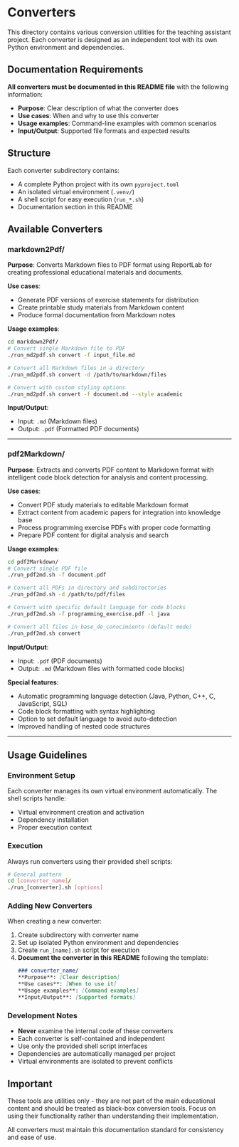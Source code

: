 # Converters

This directory contains various conversion utilities for the teaching assistant project. Each converter is designed as an independent tool with its own Python environment and dependencies.

## Documentation Requirements

**All converters must be documented in this README file** with the following information:
- **Purpose**: Clear description of what the converter does
- **Use cases**: When and why to use this converter
- **Usage examples**: Command-line examples with common scenarios
- **Input/Output**: Supported file formats and expected results

## Structure

Each converter subdirectory contains:
- A complete Python project with its own `pyproject.toml`
- An isolated virtual environment (`.venv/`)
- A shell script for easy execution (`run_*.sh`)
- Documentation section in this README

## Available Converters

### markdown2Pdf/
**Purpose**: Converts Markdown files to PDF format using ReportLab for creating professional educational materials and documents.

**Use cases**:
- Generate PDF versions of exercise statements for distribution
- Create printable study materials from Markdown content
- Produce formal documentation from Markdown notes

**Usage examples**:
```bash
cd markdown2Pdf/
# Convert single Markdown file to PDF
./run_md2pdf.sh convert -f input_file.md

# Convert all Markdown files in a directory
./run_md2pdf.sh convert -d /path/to/markdown/files

# Convert with custom styling options
./run_md2pdf.sh convert -f document.md --style academic
```

**Input/Output**: 
- Input: `.md` (Markdown files)
- Output: `.pdf` (Formatted PDF documents)

---

### pdf2Markdown/
**Purpose**: Extracts and converts PDF content to Markdown format with intelligent code block detection for analysis and content processing.

**Use cases**:
- Convert PDF study materials to editable Markdown format
- Extract content from academic papers for integration into knowledge base
- Process programming exercise PDFs with proper code formatting
- Prepare PDF content for digital analysis and search

**Usage examples**:
```bash
cd pdf2Markdown/
# Convert single PDF file
./run_pdf2md.sh -f document.pdf

# Convert all PDFs in directory and subdirectories
./run_pdf2md.sh -d /path/to/pdf/files

# Convert with specific default language for code blocks
./run_pdf2md.sh -f programming_exercise.pdf -l java

# Convert all files in base_de_conocimiento (default mode)
./run_pdf2md.sh convert
```

**Input/Output**:
- Input: `.pdf` (PDF documents)
- Output: `.md` (Markdown files with formatted code blocks)

**Special features**:
- Automatic programming language detection (Java, Python, C++, C, JavaScript, SQL)
- Code block formatting with syntax highlighting
- Option to set default language to avoid auto-detection
- Improved handling of nested code structures

---

## Usage Guidelines

### Environment Setup
Each converter manages its own virtual environment automatically. The shell scripts handle:
- Virtual environment creation and activation
- Dependency installation
- Proper execution context

### Execution
Always run converters using their provided shell scripts:

```bash
# General pattern
cd [converter_name]/
./run_[converter].sh [options]
```

### Adding New Converters
When creating a new converter:

1. Create subdirectory with converter name
2. Set up isolated Python environment and dependencies
3. Create `run_[name].sh` script for execution
4. **Document the converter in this README** following the template:
   ```markdown
   ### converter_name/
   **Purpose**: [Clear description]
   **Use cases**: [When to use it]
   **Usage examples**: [Command examples]
   **Input/Output**: [Supported formats]
   ```

### Development Notes
- **Never** examine the internal code of these converters
- Each converter is self-contained and independent
- Use only the provided shell script interfaces
- Dependencies are automatically managed per project
- Virtual environments are isolated to prevent conflicts

## Important
These tools are utilities only - they are not part of the main educational content and should be treated as black-box conversion tools. Focus on using their functionality rather than understanding their implementation.

All converters must maintain this documentation standard for consistency and ease of use.
